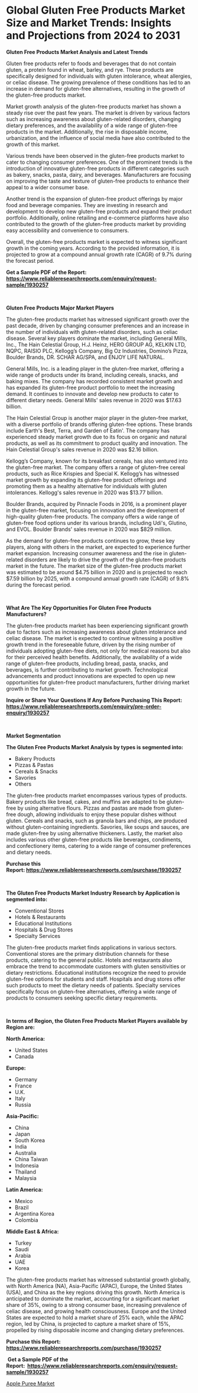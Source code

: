 <p><h1>Global Gluten Free Products Market Size and Market Trends: Insights and Projections from 2024 to 2031</h1></p><p><strong>Gluten Free Products Market Analysis and Latest Trends</strong></p>
<p><p>Gluten free products refer to foods and beverages that do not contain gluten, a protein found in wheat, barley, and rye. These products are specifically designed for individuals with gluten intolerance, wheat allergies, or celiac disease. The growing prevalence of these conditions has led to an increase in demand for gluten-free alternatives, resulting in the growth of the gluten-free products market.</p><p>Market growth analysis of the gluten-free products market has shown a steady rise over the past few years. The market is driven by various factors such as increasing awareness about gluten-related disorders, changing dietary preferences, and the availability of a wide range of gluten-free products in the market. Additionally, the rise in disposable income, urbanization, and the influence of social media have also contributed to the growth of this market.</p><p>Various trends have been observed in the gluten-free products market to cater to changing consumer preferences. One of the prominent trends is the introduction of innovative gluten-free products in different categories such as bakery, snacks, pasta, dairy, and beverages. Manufacturers are focusing on improving the taste and texture of gluten-free products to enhance their appeal to a wider consumer base.</p><p>Another trend is the expansion of gluten-free product offerings by major food and beverage companies. They are investing in research and development to develop new gluten-free products and expand their product portfolio. Additionally, online retailing and e-commerce platforms have also contributed to the growth of the gluten-free products market by providing easy accessibility and convenience to consumers.</p><p>Overall, the gluten-free products market is expected to witness significant growth in the coming years. According to the provided information, it is projected to grow at a compound annual growth rate (CAGR) of 9.7% during the forecast period.</p></p>
<p><strong>Get a Sample PDF of the Report:&nbsp; <a href="https://www.reliableresearchreports.com/enquiry/request-sample/1930257">https://www.reliableresearchreports.com/enquiry/request-sample/1930257</a></strong></p>
<p>&nbsp;</p>
<p><strong>Gluten Free Products Major Market Players</strong></p>
<p><p>The gluten-free products market has witnessed significant growth over the past decade, driven by changing consumer preferences and an increase in the number of individuals with gluten-related disorders, such as celiac disease. Several key players dominate the market, including General Mills, Inc., The Hain Celestial Group, H.J. Heinz, HERO GROUP AG, KELKIN LTD, NQPC, RAISIO PLC, Kellogg’s Company, Big Oz Industries, Domino’s Pizza, Boulder Brands, DR. SCHAR AG/SPA, and ENJOY LIFE NATURAL.</p><p>General Mills, Inc. is a leading player in the gluten-free market, offering a wide range of products under its brand, including cereals, snacks, and baking mixes. The company has recorded consistent market growth and has expanded its gluten-free product portfolio to meet the increasing demand. It continues to innovate and develop new products to cater to different dietary needs. General Mills' sales revenue in 2020 was $17.63 billion.</p><p>The Hain Celestial Group is another major player in the gluten-free market, with a diverse portfolio of brands offering gluten-free options. These brands include Earth's Best, Terra, and Garden of Eatin'. The company has experienced steady market growth due to its focus on organic and natural products, as well as its commitment to product quality and innovation. The Hain Celestial Group's sales revenue in 2020 was $2.16 billion.</p><p>Kellogg’s Company, known for its breakfast cereals, has also ventured into the gluten-free market. The company offers a range of gluten-free cereal products, such as Rice Krispies and Special K. Kellogg’s has witnessed market growth by expanding its gluten-free product offerings and promoting them as a healthy alternative for individuals with gluten intolerances. Kellogg's sales revenue in 2020 was $13.77 billion.</p><p>Boulder Brands, acquired by Pinnacle Foods in 2016, is a prominent player in the gluten-free market, focusing on innovation and the development of high-quality gluten-free products. The company offers a wide range of gluten-free food options under its various brands, including Udi's, Glutino, and EVOL. Boulder Brands' sales revenue in 2020 was $829 million.</p><p>As the demand for gluten-free products continues to grow, these key players, along with others in the market, are expected to experience further market expansion. Increasing consumer awareness and the rise in gluten-related disorders are likely to drive the growth of the gluten-free products market in the future. The market size of the gluten-free products market was estimated to be around $4.75 billion in 2020 and is projected to reach $7.59 billion by 2025, with a compound annual growth rate (CAGR) of 9.8% during the forecast period.</p></p>
<p>&nbsp;</p>
<p><strong>What Are The Key Opportunities For Gluten Free Products Manufacturers?</strong></p>
<p><p>The gluten-free products market has been experiencing significant growth due to factors such as increasing awareness about gluten intolerance and celiac disease. The market is expected to continue witnessing a positive growth trend in the foreseeable future, driven by the rising number of individuals adopting gluten-free diets, not only for medical reasons but also for their perceived health benefits. Additionally, the availability of a wide range of gluten-free products, including bread, pasta, snacks, and beverages, is further contributing to market growth. Technological advancements and product innovations are expected to open up new opportunities for gluten-free product manufacturers, further driving market growth in the future.</p></p>
<p><strong>Inquire or Share Your Questions If Any Before Purchasing This Report: <a href="https://www.reliableresearchreports.com/enquiry/pre-order-enquiry/1930257">https://www.reliableresearchreports.com/enquiry/pre-order-enquiry/1930257</a></strong></p>
<p>&nbsp;</p>
<p><strong>Market Segmentation</strong></p>
<p><strong>The Gluten Free Products Market Analysis by types is segmented into:</strong></p>
<p><ul><li>Bakery Products</li><li>Pizzas & Pastas</li><li>Cereals & Snacks</li><li>Savories</li><li>Others</li></ul></p>
<p><p>The gluten-free products market encompasses various types of products. Bakery products like bread, cakes, and muffins are adapted to be gluten-free by using alternative flours. Pizzas and pastas are made from gluten-free dough, allowing individuals to enjoy these popular dishes without gluten. Cereals and snacks, such as granola bars and chips, are produced without gluten-containing ingredients. Savories, like soups and sauces, are made gluten-free by using alternative thickeners. Lastly, the market also includes various other gluten-free products like beverages, condiments, and confectionery items, catering to a wide range of consumer preferences and dietary needs.</p></p>
<p><strong>Purchase this Report:&nbsp;<a href="https://www.reliableresearchreports.com/purchase/1930257">https://www.reliableresearchreports.com/purchase/1930257</a></strong></p>
<p>&nbsp;</p>
<p><strong>The Gluten Free Products Market Industry Research by Application is segmented into:</strong></p>
<p><ul><li>Conventional Stores</li><li>Hotels & Restaurants</li><li>Educational Institutions</li><li>Hospitals & Drug Stores</li><li>Specialty Services</li></ul></p>
<p><p>The gluten-free products market finds applications in various sectors. Conventional stores are the primary distribution channels for these products, catering to the general public. Hotels and restaurants also embrace the trend to accommodate customers with gluten sensitivities or dietary restrictions. Educational institutions recognize the need to provide gluten-free options for students and staff. Hospitals and drug stores offer such products to meet the dietary needs of patients. Specialty services specifically focus on gluten-free alternatives, offering a wide range of products to consumers seeking specific dietary requirements.</p></p>
<p>&nbsp;</p>
<p><strong>In terms of Region, the Gluten Free Products Market Players available by Region are:</strong></p>
<p>
    <p> <strong> North America: </strong>
        <ul>
            <li>United States</li>
            <li>Canada</li>
        </ul>
        </p> 
    <p> <strong> Europe: </strong>
        <ul>
            <li>Germany</li>
            <li>France</li>
            <li>U.K.</li>
            <li>Italy</li>
            <li>Russia</li>
        </ul>
        </p> 
    <p> <strong> Asia-Pacific: </strong>
        <ul>
            <li>China</li>
            <li>Japan</li>
            <li>South Korea</li>
            <li>India</li>
            <li>Australia</li>
            <li>China Taiwan</li>
            <li>Indonesia</li>
            <li>Thailand</li>
            <li>Malaysia</li>
        </ul>
        </p> 
    <p> <strong> Latin America: </strong>
        <ul>
            <li>Mexico</li>
            <li>Brazil</li>
            <li>Argentina Korea</li>
            <li>Colombia</li>
        </ul>
        </p> 
    <p> <strong> Middle East & Africa: </strong>
        <ul>
            <li>Turkey</li>
            <li>Saudi</li>
            <li>Arabia</li>
            <li>UAE</li>
            <li>Korea</li>
        </ul>
    </p>
    </p>
<p><p>The gluten-free products market has witnessed substantial growth globally, with North America (NA), Asia-Pacific (APAC), Europe, the United States (USA), and China as the key regions driving this growth. North America is anticipated to dominate the market, accounting for a significant market share of 35%, owing to a strong consumer base, increasing prevalence of celiac disease, and growing health consciousness. Europe and the United States are expected to hold a market share of 25% each, while the APAC region, led by China, is projected to capture a market share of 15%, propelled by rising disposable income and changing dietary preferences.</p></p>
<p><strong>Purchase this Report: <a href="https://www.reliableresearchreports.com/purchase/1930257">https://www.reliableresearchreports.com/purchase/1930257</a></strong></p>
<p>&nbsp;<strong>Get a Sample PDF of the Report:&nbsp;&nbsp;<a href="https://www.reliableresearchreports.com/enquiry/request-sample/1930257">https://www.reliableresearchreports.com/enquiry/request-sample/1930257</a></strong></p>
<p><strong></strong></p>
<p><p><a href="https://github.com/chartsaturn/Market-Research-Report-List-1/blob/main/apple-puree-market.md">Apple Puree Market</a></p></p>